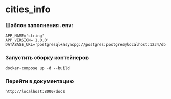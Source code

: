 # cities_info


### Шаблон заполнения .env:

```
APP_NAME='string'
APP_VERSION='1.0.0'
DATABASE_URL='postgresql+asyncpg://postgres:postgres@localhost:1234/db'
```

### Запустить сборку контейнеров
```
docker-compose up -d --build
```

### Перейти в документацию
```
http://localhost:8000/docs
```